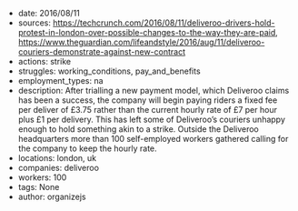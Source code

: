 - date: 2016/08/11
- sources: https://techcrunch.com/2016/08/11/deliveroo-drivers-hold-protest-in-london-over-possible-changes-to-the-way-they-are-paid, https://www.theguardian.com/lifeandstyle/2016/aug/11/deliveroo-couriers-demonstrate-against-new-contract
- actions: strike
- struggles: working_conditions, pay_and_benefits
- employment_types: na
- description: After trialling a new payment model, which Deliveroo claims has been a success, the company will begin paying riders a fixed fee per deliver of £3.75 rather than the current hourly rate of £7 per hour plus £1 per delivery. This has left some of Deliveroo’s  couriers unhappy enough to hold something akin to a strike. Outside the Deliveroo headquarters more than 100 self-employed workers gathered calling for the company to keep the hourly rate.
- locations: london, uk
- companies: deliveroo
- workers: 100
- tags: None
- author: organizejs
